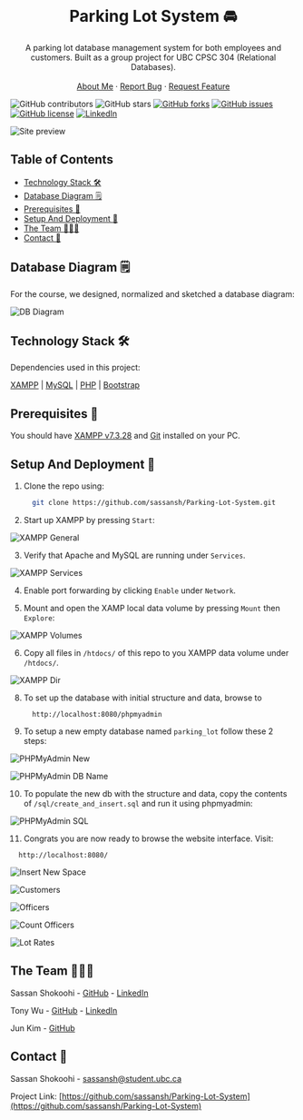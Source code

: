 <!-- PROJECT LOGO -->
<br />
<p align="center">
  <h1 align="center">Parking Lot System 🚘</h1>

  <p align="center">
    A parking lot database management system for both employees and customers. Built as a group project for UBC CPSC 304 (Relational Databases).
    <br />
    <br />
    <a href="https://sassanshokoohi.ca">About Me</a>
    ·
    <a href="https://github.com/sassansh/Parking-Lot-System/issues">Report Bug</a>
    ·
    <a href="https://github.com/sassansh/Parking-Lot-System/issues">Request Feature</a>
  </p>
</p>

![GitHub contributors](https://img.shields.io/github/contributors/sassansh/Parking-Lot-System?color=ffcc66&style=for-the-badge)
![GitHub stars](https://img.shields.io/github/stars/sassansh/Parking-Lot-System?color=ffcc66&style=for-the-badge)
[![GitHub forks](https://img.shields.io/github/forks/sassansh/Parking-Lot-System?style=for-the-badge)](https://github.com/sassansh/Parking-Lot-System/network)
[![GitHub issues](https://img.shields.io/github/issues/sassansh/Parking-Lot-System?color=ffcc66&style=for-the-badge)](https://github.com/sassansh/Parking-Lot-System/issues)
[![GitHub license](https://img.shields.io/github/license/sassansh/Parking-Lot-System?style=for-the-badge)](https://github.com/sassansh/Parking-Lot-System/blob/master/LICENSE)
[![LinkedIn][linkedin-shield]][linkedin-url]

![Site preview](/images/homepage.png)

## Table of Contents

- [Technology Stack 🛠️](#technology-stack-)
- [Database Diagram 🗒](#database-diagram-)
- [Prerequisites 🍪](#prerequisites-)
- [Setup And Deployment 🔧](#setup-and-deployment-)
- [The Team 👨🏻‍💻](#the-team-)
- [Contact 📧](#contact-)

## Database Diagram 🗒

For the course, we designed, normalized and sketched a database diagram:

![DB Diagram](/images/db-diagram.png)
## Technology Stack 🛠️

Dependencies used in this project:

[XAMPP](https://www.apachefriends.org/index.html)
| [MySQL](https://www.mysql.com/)
| [PHP](https://www.php.net/)
| [Bootstrap](https://getbootstrap.com/)

## Prerequisites 🍪

You should have [XAMPP v7.3.28](https://www.apachefriends.org/download.html) and [Git](https://git-scm.com/) installed on your PC.

## Setup And Deployment 🔧

1. Clone the repo using:

   ```bash
     git clone https://github.com/sassansh/Parking-Lot-System.git
   ```

2. Start up XAMPP by pressing `Start`:

![XAMPP General](/images/xampp-general.png)

3. Verify that Apache and MySQL are running under `Services`.

![XAMPP Services](/images/xampp-services.png)

4. Enable port forwarding by clicking `Enable` under `Network`.

5. Mount and open the XAMP local data volume by pressing `Mount` then `Explore`:

![XAMPP Volumes](/images/xampp-volumes.png)

6. Copy all files in `/htdocs/` of this repo to you XAMPP data volume under `/htdocs/`.

![XAMPP Dir](/images/xampp-dir.png)

8. To set up the database with initial structure and data, browse to 

   ```https
     http://localhost:8080/phpmyadmin
   ```

9. To setup a new empty database named `parking_lot` follow these 2 steps:

![PHPMyAdmin New](/images/phpmyadmin-new.png)

![PHPMyAdmin DB Name](/images/phpmyadmin-dbnew.png)

10. To populate the new db with the structure and data, copy the contents of `/sql/create_and_insert.sql` and run it using phpmyadmin:

![PHPMyAdmin SQL](/images/phpmyadmin-sql.png)

11. Congrats you are now ready to browse the website interface. Visit:

   ```https
     http://localhost:8080/
   ```

![Insert New Space](/images/insert-new-space.png)

![Customers](/images/customers.png)

![Officers](/images/officers.png)

![Count Officers](/images/count-officers.png)

![Lot Rates](/images/lot-rates.png)

## The Team 👨🏻‍💻

Sassan Shokoohi - [GitHub](https://github.com/sassansh) - [LinkedIn](https://www.linkedin.com/in/sassanshokoohi/)

Tony Wu - [GitHub](https://github.com/itstonywu) - [LinkedIn](https://www.linkedin.com/in/tonywu94/)

Jun Kim - [GitHub](https://github.com/Junkim97)


## Contact 📧

Sassan Shokoohi - sassansh@student.ubc.ca

Project Link: [https://github.com/sassansh/Parking-Lot-System](https://github.com/sassansh/Parking-Lot-System)

[linkedin-shield]: https://img.shields.io/badge/-LinkedIn-black.svg?style=for-the-badge&logo=linkedin&colorB=555
[linkedin-url]: https://www.linkedin.com/in/sassanshokoohi/
